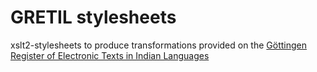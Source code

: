 # GRETIL stylesheets

xslt2-stylesheets to produce transformations provided on the [Göttingen Register of Electronic Texts in Indian Languages](http://gretil.sub.uni-goettingen.de)
